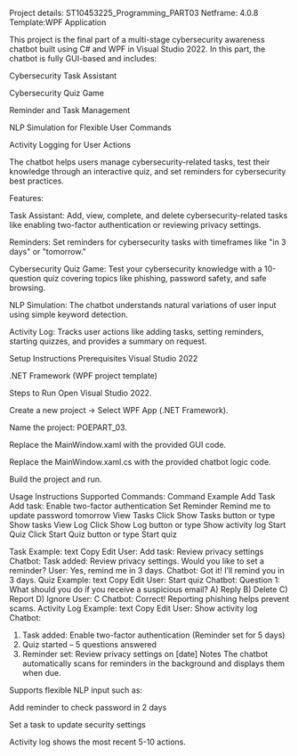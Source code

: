 Project details:
ST10453225_Programming_PART03
Netframe: 4.0.8
Template:WPF Application

This project is the final part of a multi-stage cybersecurity awareness chatbot built using C# and WPF in Visual Studio 2022.
In this part, the chatbot is fully GUI-based and includes:

 Cybersecurity Task Assistant

 Cybersecurity Quiz Game

Reminder and Task Management

 NLP Simulation for Flexible User Commands

 Activity Logging for User Actions

The chatbot helps users manage cybersecurity-related tasks, test their knowledge through an interactive quiz, and set reminders for cybersecurity best practices.

Features:

Task Assistant:
Add, view, complete, and delete cybersecurity-related tasks like enabling two-factor authentication or reviewing privacy settings.

Reminders:
Set reminders for cybersecurity tasks with timeframes like "in 3 days" or "tomorrow."

Cybersecurity Quiz Game:
Test your cybersecurity knowledge with a 10-question quiz covering topics like phishing, password safety, and safe browsing.

NLP Simulation:
The chatbot understands natural variations of user input using simple keyword detection.

Activity Log:
Tracks user actions like adding tasks, setting reminders, starting quizzes, and provides a summary on request.

Setup Instructions
Prerequisites
Visual Studio 2022

.NET Framework (WPF project template)

Steps to Run
Open Visual Studio 2022.

Create a new project → Select WPF App (.NET Framework).

Name the project: POEPART_03.

Replace the MainWindow.xaml with the provided GUI code.

Replace the MainWindow.xaml.cs with the provided chatbot logic code.

Build the project and run.

 Usage Instructions
 Supported Commands:
Command	Example
Add Task	Add task: Enable two-factor authentication
Set Reminder	Remind me to update password tomorrow
View Tasks	Click Show Tasks button or type Show tasks
View Log	Click Show Log button or type Show activity log
Start Quiz	Click Start Quiz button or type Start quiz

 Task Example:
text
Copy
Edit
User: Add task: Review privacy settings
Chatbot: Task added: Review privacy settings. Would you like to set a reminder?
User: Yes, remind me in 3 days.
Chatbot: Got it! I’ll remind you in 3 days.
 Quiz Example:
text
Copy
Edit
User: Start quiz
Chatbot: Question 1: What should you do if you receive a suspicious email?
A) Reply B) Delete C) Report D) Ignore
User: C
Chatbot: Correct! Reporting phishing helps prevent scams.
 Activity Log Example:
text
Copy
Edit
User: Show activity log
Chatbot:
1. Task added: Enable two-factor authentication (Reminder set for 5 days)
2. Quiz started – 5 questions answered
3. Reminder set: Review privacy settings on [date]
 Notes
The chatbot automatically scans for reminders in the background and displays them when due.

Supports flexible NLP input such as:

Add reminder to check password in 2 days

Set a task to update security settings

Activity log shows the most recent 5-10 actions.

